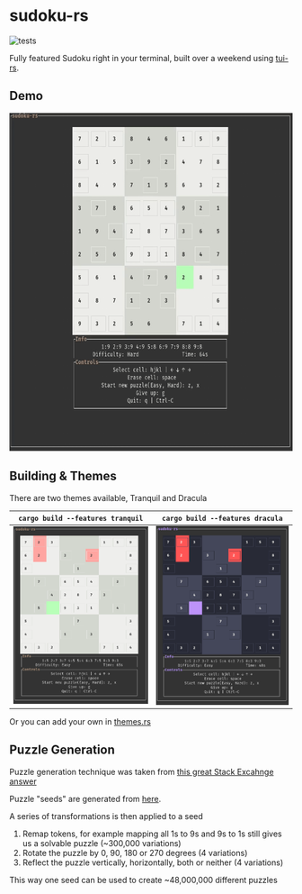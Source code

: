 # sudoku-rs

![tests](https://github.com/MitchelPaulin/sudoku-rs/actions/workflows/rust.yml/badge.svg)

Fully featured Sudoku right in your terminal, built over a weekend using [tui-rs](https://github.com/fdehau/tui-rs).

## Demo

<p align="center">
    <img src="./demo/demo.gif" height="600px">
</p>

## Building & Themes

There are two themes available, Tranquil and Dracula

| `cargo build --features tranquil` | `cargo build --features dracula` |
| :-------------------------------: | :------------------------------: |
|  ![tranquil](demo/tranquil.png)   |  ![tranquil](demo/dracula.png)   |

Or you can add your own in [themes.rs](./src/themes.rs)

## Puzzle Generation

Puzzle generation technique was taken from [this great Stack Excahnge answer](https://gamedev.stackexchange.com/a/76170)

Puzzle "seeds" are generated from [here](https://qqwing.com/generate.html).

A series of transformations is then applied to a seed
1. Remap tokens, for example mapping all 1s to 9s and 9s to 1s still gives us a solvable puzzle (~300,000 variations)
2. Rotate the puzzle by 0, 90, 180 or 270 degrees (4 variations)
3. Reflect the puzzle vertically, horizontally, both or neither (4 variations)

This way one seed can be used to create ~48,000,000 different puzzles